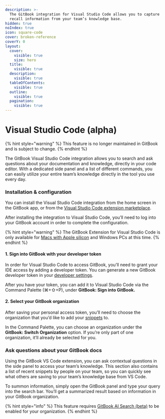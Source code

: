 ```yaml
---
description: >-
  The GitBook integration for Visual Studio Code allows you to capture and
  recall information from your team’s knowledge base.
hidden: true
noIndex: true
icon: square-code
cover: broken-reference
coverY: 0
layout:
  cover:
    visible: true
    size: hero
  title:
    visible: true
  description:
    visible: true
  tableOfContents:
    visible: true
  outline:
    visible: true
  pagination:
    visible: true
---
```


# Visual Studio Code (alpha)

{% hint style="warning" %}
This feature is no longer maintained in GitBook and is subject to change.&#x20;
{% endhint %}

The GitBook Visual Studio Code integration allows you to search and ask questions about your documentation and knowledge, directly in your code editor. With a dedicated side panel and a list of different commands, you can easily utilize your entire team’s knowledge directly in the tool you use every day.

### Installation & configuration

You can install the Visual Studio Code integration from the home screen in the GitBook app, or from the [Visual Studio Code extension marketplace](https://marketplace.visualstudio.com/items?itemName=GitBook.gitbook-vscode).

After installing the integration to Visual Studio Code, you’ll need to log into your GitBook account in order to complete the configuration.

{% hint style="warning" %}
The GitBook Extension for Visual Studio Code is only available for [Macs with Apple silicon](https://support.apple.com/en-gb/HT211814) and Windows PCs at this time.
{% endhint %}

#### 1. Sign into GitBook with your developer token

In order for Visual Studio Code to access GitBook, you’ll need to grant your IDE access by adding a developer token. You can generate a new GitBook developer token in your [developer settings](https://app.gitbook.com/account/developer).

After you have your token, you can add it to Visual Studio Code via the Command Palette (⌘+⇧+P), under **GitBook: Sign into GitBook.**

#### 2. Select your GitBook organization

After saving your personal access token, you’ll need to choose the organization that you’d like to add your [snippets](../snippets/snippets-beta.md) to.

In the Command Palette, you can choose an organization under the **GitBook: Switch Organization** option. If you’re only part of one organization, it’ll already be selected for you.

### Ask questions about your GitBook docs

Using the GitBook VS Code extension, you can ask contextual questions in the side panel to access your team’s knowledge. This section also contains a list of recent snippets by people on your team, so you can quickly see what others are saving to your team’s knowledge base from VS Code.

To summon information, simply open the GitBook panel and type your query into the search bar. You’ll get a summarized result based on information in your GitBook organization.

{% hint style="info" %}
This feature requires [GitBook AI Search (beta)](../creating-content/searching-your-content/gitbook-ai.md) to be enabled for your organization.
{% endhint %}
